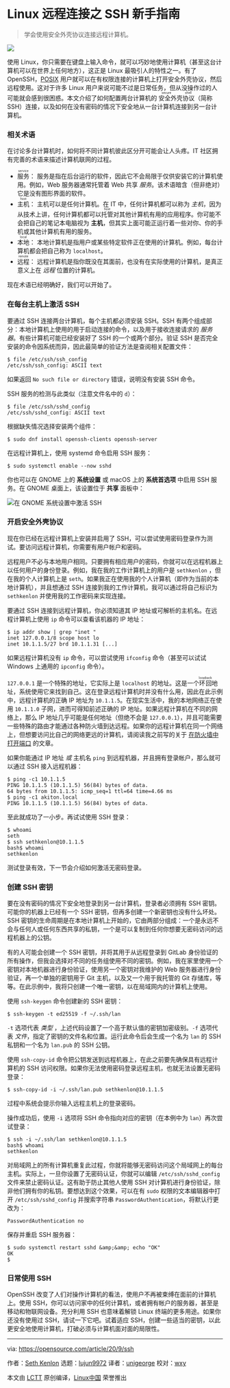 [#]: collector: (lujun9972)
[#]: translator: (unigeorge)
[#]: reviewer: (wxy)
[#]: publisher: ( )
[#]: url: ( )
[#]: subject: (A beginner’s guide to SSH for remote connection on Linux)
[#]: via: (https://opensource.com/article/20/9/ssh)
[#]: author: (Seth Kenlon https://opensource.com/users/seth)

Linux 远程连接之 SSH 新手指南
======

> 学会使用安全外壳协议连接远程计算机。

![](https://img.linux.net.cn/data/attachment/album/202108/28/105409ztj7akfjpcluwjp3.jpg)

使用 Linux，你只需要在键盘上输入命令，就可以巧妙地使用计算机（甚至这台计算机可以在世界上任何地方），这正是 Linux 最吸引人的特性之一。有了 OpenSSH，[POSIX][2] 用户就可以在有权限连接的计算机上打开安全外壳协议，然后远程使用。这对于许多 Linux 用户来说可能不过是日常任务，但从没操作过的人可能就会感到很困惑。本文介绍了如何配置两台计算机的 <ruby>安全外壳协议<rt>secure shell</rt></ruby>（简称 SSH）连接，以及如何在没有密码的情况下安全地从一台计算机连接到另一台计算机。

### 相关术语

在讨论多台计算机时，如何将不同计算机彼此区分开可能会让人头疼。IT 社区拥有完善的术语来描述计算机联网的过程。

  * <ruby>服务<rt>service</rt></ruby>：
    服务是指在后台运行的软件，因此它不会局限于仅供安装它的计算机使用。例如，Web 服务器通常托管着 Web 共享 _服务_。该术语暗含（但非绝对）它是没有图形界面的软件。
  * <ruby>主机<rt>host</rt></ruby>：
    主机可以是任何计算机。在 IT 中，任何计算机都可以称为 _主机_，因为从技术上讲，任何计算机都可以<ruby>托管<rt>host</rt></ruby>对其他计算机有用的应用程序。你可能不会把自己的笔记本电脑视为 **主机**，但其实上面可能正运行着一些对你、你的手机或其他计算机有用的服务。
  * <ruby>本地<rt>local</rt></ruby>：
    本地计算机是指用户或某些特定软件正在使用的计算机。例如，每台计算机都会把自己称为 `localhost`。
  * <ruby>远程<rt>remote</rt></ruby>：
    远程计算机是指你既没在其面前，也没有在实际使用的计算机，是真正意义上在 _远程_ 位置的计算机。

现在术语已经明确好，我们可以开始了。

### 在每台主机上激活 SSH

要通过 SSH 连接两台计算机，每个主机都必须安装 SSH。SSH 有两个组成部分：本地计算机上使用的用于启动连接的命令，以及用于接收连接请求的 _服务器_。有些计算机可能已经安装好了 SSH 的一个或两个部分。验证 SSH 是否完全安装的命令因系统而异，因此最简单的验证方法是查阅相关配置文件：

```
$ file /etc/ssh/ssh_config
/etc/ssh/ssh_config: ASCII text
```

如果返回 `No such file or directory` 错误，说明没有安装 SSH 命令。

SSH 服务的检测与此类似（注意文件名中的 `d`）：

```
$ file /etc/ssh/sshd_config
/etc/ssh/sshd_config: ASCII text
```

根据缺失情况选择安装两个组件：

```
$ sudo dnf install openssh-clients openssh-server
```

在远程计算机上，使用 systemd 命令启用 SSH 服务：

```
$ sudo systemctl enable --now sshd
```

你也可以在 GNOME 上的 **系统设置** 或 macOS 上的 **系统首选项** 中启用 SSH 服务。在 GNOME 桌面上，该设置位于 **共享** 面板中：

![在 GNOME 系统设置中激活 SSH][3]

### 开启安全外壳协议

现在你已经在远程计算机上安装并启用了 SSH，可以尝试使用密码登录作为测试。要访问远程计算机，你需要有用户帐户和密码。

远程用户不必与本地用户相同。只要拥有相应用户的密码，你就可以在远程机器上以任何用户的身份登录。例如，我在我的工作计算机上的用户是 `sethkenlon` ，但在我的个人计算机上是 `seth`。如果我正在使用我的个人计算机（即作为当前的本地计算机），并且想通过 SSH 连接到我的工作计算机，我可以通过将自己标识为 `sethkenlon` 并使用我的工作密码来实现连接。

要通过 SSH 连接到远程计算机，你必须知道其 IP 地址或可解析的主机名。在远程计算机上使用 `ip` 命令可以查看该机器的 IP 地址：

```
$ ip addr show | grep "inet "
inet 127.0.0.1/8 scope host lo
inet 10.1.1.5/27 brd 10.1.1.31 [...]
```

如果远程计算机没有 `ip` 命令，可以尝试使用 `ifconfig` 命令（甚至可以试试 Windows 上通用的 `ipconfig` 命令）。

`127.0.0.1` 是一个特殊的地址，它实际上是 `localhost` 的地址。这是一个<ruby>环回<rt>loopback</rt></ruby>地址，系统使用它来找到自己。这在登录远程计算机时并没有什么用，因此在此示例中，远程计算机的正确 IP 地址为 `10.1.1.5`。在现实生活中，我的本地网络正在使用 `10.1.1.0` 子网，进而可得知前述正确的 IP 地址。如果远程计算机在不同的网络上，那么 IP 地址几乎可能是任何地址（但绝不会是 `127.0.0.1`），并且可能需要一些特殊的路由才能通过各种防火墙到达远程。如果你的远程计算机在同一个网络上，但想要访问比自己的网络更远的计算机，请阅读我之前写的关于 [在防火墙中打开端口][5] 的文章。

如果你能通过 IP 地址 _或_ 主机名 `ping` 到远程机器，并且拥有登录帐户，那么就可以通过 SSH 接入远程机器：

```
$ ping -c1 10.1.1.5
PING 10.1.1.5 (10.1.1.5) 56(84) bytes of data.
64 bytes from 10.1.1.5: icmp_seq=1 ttl=64 time=4.66 ms
$ ping -c1 akiton.local
PING 10.1.1.5 (10.1.1.5) 56(84) bytes of data.
```

至此就成功了一小步。再试试使用 SSH 登录：

```
$ whoami
seth
$ ssh sethkenlon@10.1.1.5
bash$ whoami
sethkenlon
```

测试登录有效，下一节会介绍如何激活无密码登录。

### 创建 SSH 密钥

要在没有密码的情况下安全地登录到另一台计算机，登录者必须拥有 SSH 密钥。可能你的机器上已经有一个 SSH 密钥，但再多创建一个新密钥也没有什么坏处。SSH 密钥的生命周期是在本地计算机上开始的，它由两部分组成：一个是永远不会与任何人或任何东西共享的私钥，一个是可以复制到任何你想要无密码访问的远程机器上的公钥。

有的人可能会创建一个 SSH 密钥，并将其用于从远程登录到 GitLab 身份验证的所有操作，但我会选择对不同的任务组使用不同的密钥。例如，我在家里使用一个密钥对本地机器进行身份验证，使用另一个密钥对我维护的 Web 服务器进行身份验证，再一个单独的密钥用于 Git 主机，以及又一个用于我托管的 Git 存储库，等等。在此示例中，我将只创建一个唯一密钥，以在局域网内的计算机上使用。

使用 `ssh-keygen` 命令创建新的 SSH 密钥：

```
$ ssh-keygen -t ed25519 -f ~/.ssh/lan
```

`-t` 选项代表 _类型_ ，上述代码设置了一个高于默认值的密钥加密级别。`-f` 选项代表 _文件_，指定了密钥的文件名和位置。运行此命令后会生成一个名为 `lan` 的 SSH 私钥和一个名为 `lan.pub` 的 SSH 公钥。

使用 `ssh-copy-id` 命令把公钥发送到远程机器上，在此之前要先确保具有远程计算机的 SSH 访问权限。如果你无法使用密码登录远程主机，也就无法设置无密码登录：

```
$ ssh-copy-id -i ~/.ssh/lan.pub sethkenlon@10.1.1.5
```

过程中系统会提示你输入远程主机上的登录密码。

操作成功后，使用 `-i` 选项将 SSH 命令指向对应的密钥（在本例中为 `lan`）再次尝试登录：

```
$ ssh -i ~/.ssh/lan sethkenlon@10.1.1.5
bash$ whoami
sethkenlon
```

对局域网上的所有计算机重复此过程，你就将能够无密码访问这个局域网上的每台主机。实际上，一旦你设置了无密码认证，你就可以编辑 `/etc/ssh/sshd_config` 文件来禁止密码认证。这有助于防止其他人使用 SSH 对计算机进行身份验证，除非他们拥有你的私钥。要想达到这个效果，可以在有 `sudo` 权限的文本编辑器中打开 `/etc/ssh/sshd_config` 并搜索字符串 `PasswordAuthentication`，将默认行更改为：

```
PasswordAuthentication no
```

保存并重启 SSH 服务器：

```
$ sudo systemctl restart sshd &amp;&amp; echo "OK"
OK
$
```

### 日常使用 SSH

OpenSSH 改变了人们对操作计算机的看法，使用户不再被束缚在面前的计算机上。使用 SSH，你可以访问家中的任何计算机，或者拥有帐户的服务器，甚至是移动和物联网设备。充分利用 SSH 也意味着解锁 Linux 终端的更多用途。如果你还没有使用过 SSH，请试一下它吧。试着适应 SSH，创建一些适当的密钥，以此更安全地使用计算机，打破必须与计算机面对面的局限性。

--------------------------------------------------------------------------------

via: https://opensource.com/article/20/9/ssh

作者：[Seth Kenlon][a]
选题：[lujun9972][b]
译者：[unigeorge](https://github.com/unigeorge)
校对：[wxy](https://github.com/wxy)

本文由 [LCTT](https://github.com/LCTT/TranslateProject) 原创编译，[Linux中国](https://linux.cn/) 荣誉推出

[a]: https://opensource.com/users/seth
[b]: https://github.com/lujun9972
[1]: https://opensource.com/sites/default/files/styles/image-full-size/public/lead-images/lenovo-thinkpad-laptop-window-focus.png?itok=g0xPm2kD (young woman working on a laptop)
[2]: https://opensource.com/article/19/7/what-posix-richard-stallman-explains
[3]: https://opensource.com/sites/default/files/uploads/gnome-activate-remote-login.png (Activate SSH in GNOME System Settings)
[4]: https://creativecommons.org/licenses/by-sa/4.0/
[5]: https://opensource.com/article/20/8/open-ports-your-firewall
